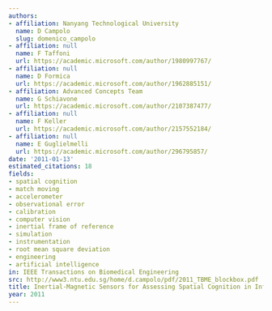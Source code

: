 ```yaml
---
authors:
- affiliation: Nanyang Technological University
  name: D Campolo
  slug: domenico_campolo
- affiliation: null
  name: F Taffoni
  url: https://academic.microsoft.com/author/1980997767/
- affiliation: null
  name: D Formica
  url: https://academic.microsoft.com/author/1962885151/
- affiliation: Advanced Concepts Team
  name: G Schiavone
  url: https://academic.microsoft.com/author/2107387477/
- affiliation: null
  name: F Keller
  url: https://academic.microsoft.com/author/2157552184/
- affiliation: null
  name: E Guglielmelli
  url: https://academic.microsoft.com/author/296795857/
date: '2011-01-13'
estimated_citations: 18
fields:
- spatial cognition
- match moving
- accelerometer
- observational error
- calibration
- computer vision
- inertial frame of reference
- simulation
- instrumentation
- root mean square deviation
- engineering
- artificial intelligence
in: IEEE Transactions on Biomedical Engineering
src: http://www3.ntu.edu.sg/home/d.campolo/pdf/2011_TBME_blockbox.pdf
title: Inertial-Magnetic Sensors for Assessing Spatial Cognition in Infants
year: 2011
---
```

